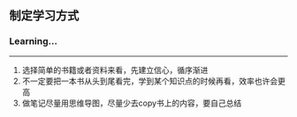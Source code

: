 ## 制定学习方式

### Learning...

<hr/>

1. 选择简单的书籍或者资料来看，先建立信心，循序渐进
2. 不一定要把一本书从头到尾看完，学到某个知识点的时候再看，效率也许会更高
3. 做笔记尽量用思维导图，尽量少去copy书上的内容，要自己总结

